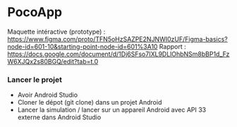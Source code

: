 # PocoApp

Maquette intéractive (prototype) : https://www.figma.com/proto/TFN5oHzSAZPE2NJNWI0zUF/Figma-basics?node-id=601-10&starting-point-node-id=601%3A10
Rapport : https://docs.google.com/document/d/1Dj6SFso7IXL9DLlOhbNSm8bBP1d_FzW6XJQx2s80BGQ/edit?tab=t.0

### Lancer le projet

- Avoir Android Studio
- Cloner le dépot (git clone) dans un projet Android
- Lancer la simulation / lancer sur un appareil Android avec API 33 externe dans Android Studio
